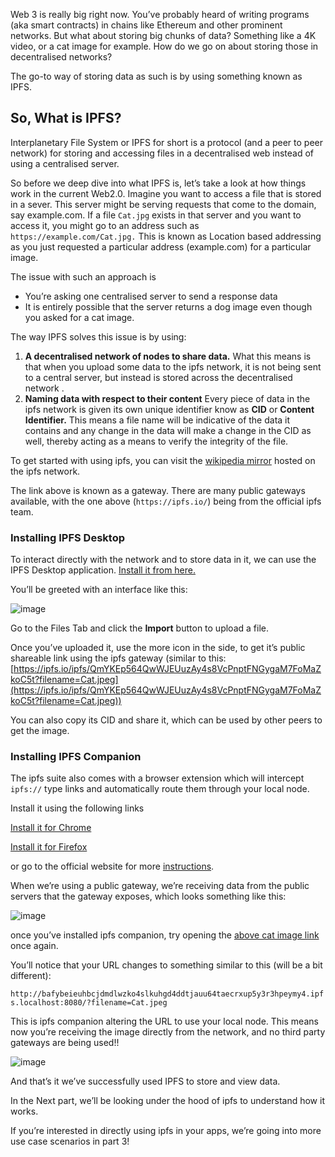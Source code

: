 Web 3 is really big right now. You’ve probably heard of writing programs (aka smart contracts) in chains like Ethereum and other prominent networks. But what about storing big chunks of data? Something like a 4K video, or a cat image for example. How do we go on about storing those in decentralised networks?

The go-to way of storing data as such is by using something known as IPFS.

## So, W**hat is IPFS?**

Interplanetary File System or IPFS for short is a protocol (and a peer to peer network) for storing and accessing files in a decentralised web instead of using a centralised server.

So before we deep dive into what IPFS is, let’s take a look at how things work in the current Web2.0.
Imagine you want to access a file that is stored in a sever. This server might be serving requests that come to the domain, say example.com. 
If a file `Cat.jpg` exists in that server and you want to access it, you might go to an address such as `https://example.com/Cat.jpg.` This is known as Location based addressing as you just requested a particular address (example.com) for a particular image. 

The issue with such an approach is

- You’re asking one centralised server to send a response data
- It is entirely possible that the server returns a dog image even though you asked for a cat image.

The way IPFS solves this issue is by using:

1. **A decentralised network of nodes to share data.**
What this means is that when you upload some data to the ipfs network, it is not being sent to a central server, but instead is stored across the decentralised network .
2. **Naming data with respect to their content**
Every piece of data in the ipfs network is given its own unique identifier know as **CID** or **Content Identifier.** This means a file name will be indicative of the data it contains and any change in the data will make a change in the CID as well, thereby acting as a means to verify the integrity of the file.

To get started with using ipfs, you can visit the [wikipedia mirror](https://ipfs.io/ipfs/QmXoypizjW3WknFiJnKLwHCnL72vedxjQkDDP1mXWo6uco/wiki/Wikipedia.html) hosted on the ipfs network.

The link above is known as a gateway. There are many public gateways available, with the one above (`https://ipfs.io/`) being from the official ipfs team.

### Installing IPFS Desktop

To interact directly with the network and to store data in it, we can use the IPFS Desktop application.  [Install it from here.](https://docs.ipfs.io/install/ipfs-desktop/)

You’ll be greeted with an interface like this:

![image](https://user-images.githubusercontent.com/75270610/177675246-bcc33ef1-0bc2-4cbb-b9bc-083fd645f3fa.png)

Go to the Files Tab and click the **Import** button to upload a file.

Once you’ve uploaded it, use the more icon in the side, to get it’s public shareable link using the ipfs gateway (similar to this: [https://ipfs.io/ipfs/QmYKEp564QwWJEUuzAy4s8VcPnptFNGygaM7FoMaZkoC5t?filename=Cat.jpeg](https://ipfs.io/ipfs/QmYKEp564QwWJEUuzAy4s8VcPnptFNGygaM7FoMaZkoC5t?filename=Cat.jpeg))

You can also copy its CID and share it, which can be used by other peers to get the image.

### Installing IPFS Companion

The ipfs suite also comes with a browser extension which will intercept `ipfs://` type links and automatically route them through your local node.

Install it using the following links

[Install it for Chrome](https://chrome.google.com/webstore/detail/ipfs-companion/nibjojkomfdiaoajekhjakgkdhaomnch)

[Install it for Firefox](https://addons.mozilla.org/firefox/addon/ipfs-companion/)

or go to the official website for more [instructions](https://docs.ipfs.io/install/ipfs-companion/#install).

When we’re using a public gateway, we’re receiving data from the public servers that the gateway exposes, which looks something like this:

![image](https://user-images.githubusercontent.com/75270610/178035618-73f28a45-ca2d-4190-8830-b71ff3b19872.png)

once you’ve installed ipfs companion, try opening the [above cat image link](https://ipfs.io/ipfs/QmYKEp564QwWJEUuzAy4s8VcPnptFNGygaM7FoMaZkoC5t?filename=Cat.jpeg) once again.

You’ll notice that your URL changes to something similar to this (will be a bit different):

`http://bafybeieuhbcjdmdlwzko4slkuhgd4ddtjauu64taecrxup5y3r3hpeymy4.ipfs.localhost:8080/?filename=Cat.jpeg`

This is ipfs companion altering the URL to use your local node. This means now you’re receiving the image directly from the network, and no third party gateways are being used!!

![image](https://user-images.githubusercontent.com/75270610/178035656-c5a02795-e93e-405a-9538-14b9c16c33c2.png)

And that’s it we’ve successfully used IPFS to store and view data.

In the Next part, we’ll be looking under the hood of ipfs to understand how it works.

<LINK TO PART 2>

If you’re interested in directly using ipfs in your apps, we’re going into more use case scenarios in part 3!

<LINK TO PART 3>
